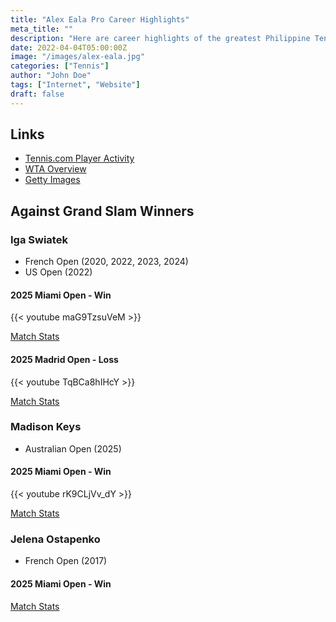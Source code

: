 ```yaml
---
title: "Alex Eala Pro Career Highlights"
meta_title: ""
description: "Here are career highlights of the greatest Philippine Tennis player."
date: 2022-04-04T05:00:00Z
image: "/images/alex-eala.jpg"
categories: ["Tennis"]
author: "John Doe"
tags: ["Internet", "Website"]
draft: false
---
```

## Links
* [Tennis.com Player Activity](https://www.tennis.com/players-rankings/alexandra-eala-sr-competitor-627278/activity/)
* [WTA Overview](https://www.wtatennis.com/players/330332/alexandra-eala/#overview)
* [Getty Images](https://www.gettyimages.com/search/2/image?family=editorial&phrase=alexandra%20eala)

## Against Grand Slam Winners

### Iga Swiatek

* French Open (2020, 2022, 2023, 2024)
* US Open (2022)

#### 2025 Miami Open - Win

{{< youtube maG9TzsuVeM >}}

[Match Stats](https://www.tennis.com/tournaments/sr-tournament-2743-miami-usa/sr-match-58906263/)


#### 2025 Madrid Open - Loss

{{< youtube TqBCa8hIHcY >}}

[Match Stats](https://www.tennis.com/tournaments/sr-tournament-2785-madrid-spain/sr-match-59915292/)

### Madison Keys

* Australian Open (2025)

#### 2025 Miami Open - Win

{{< youtube rK9CLjVv_dY >}}

[Match Stats](https://www.tennis.com/tournaments/sr-tournament-2743-miami-usa/sr-match-58906303/)

### Jelena Ostapenko

* French Open (2017)

#### 2025 Miami Open - Win

[Match Stats](https://www.tennis.com/tournaments/sr-tournament-2743-miami-usa/sr-match-58906325/)

